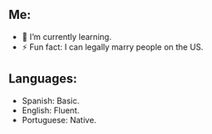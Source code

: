 ## Me:

- 🌱 I’m currently learning.
- ⚡ Fun fact: I can legally marry people on the US. 

## Languages:

- Spanish: Basic.
- English: Fluent.
- Portuguese: Native.
